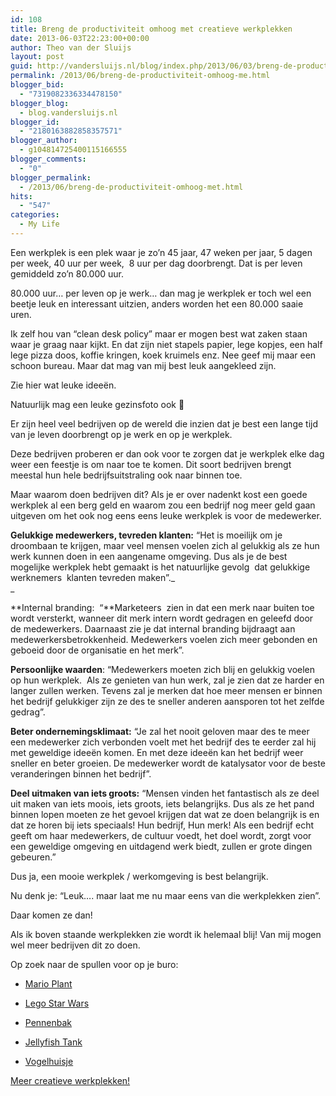 ```yaml
---
id: 108
title: Breng de productiviteit omhoog met creatieve werkplekken
date: 2013-06-03T22:23:00+00:00
author: Theo van der Sluijs
layout: post
guid: http://vandersluijs.nl/blog/index.php/2013/06/03/breng-de-productiviteit-omhoog-me/
permalink: /2013/06/breng-de-productiviteit-omhoog-me.html
blogger_bid:
  - "7319082336334478150"
blogger_blog:
  - blog.vandersluijs.nl
blogger_id:
  - "2180163882858357571"
blogger_author:
  - g104814725400115166555
blogger_comments:
  - "0"
blogger_permalink:
  - /2013/06/breng-de-productiviteit-omhoog-met.html
hits:
  - "547"
categories:
  - My Life
---
```

Een werkplek is een plek waar je zo&#8217;n 45 jaar, 47 weken per jaar, 5 dagen per week, 40 uur per week,  8 uur per dag doorbrengt. Dat is per leven gemiddeld zo&#8217;n 80.000 uur.

80.000 uur&#8230; per leven op je werk&#8230; dan mag je werkplek er toch wel een beetje leuk en interessant uitzien, anders worden het een 80.000 saaie uren. <!--more-->

Ik zelf hou van &#8220;clean desk policy&#8221; maar er mogen best wat zaken staan waar je graag naar kijkt. En dat zijn niet stapels papier, lege kopjes, een half lege pizza doos, koffie kringen, koek kruimels enz. Nee geef mij maar een schoon bureau. Maar dat mag van mij best leuk aangekleed zijn.

Zie hier wat leuke ideeën.

Natuurlijk mag een leuke gezinsfoto ook 🙂

Er zijn heel veel bedrijven op de wereld die inzien dat je best een lange tijd van je leven doorbrengt op je werk en op je werkplek.

Deze bedrijven proberen er dan ook voor te zorgen dat je werkplek elke dag weer een feestje is om naar toe te komen. Dit soort bedrijven brengt meestal hun hele bedrijfsuitstraling ook naar binnen toe.

Maar waarom doen bedrijven dit? Als je er over nadenkt kost een goede werkplek al een berg geld en waarom zou een bedrijf nog meer geld gaan uitgeven om het ook nog eens eens leuke werkplek is voor de medewerker.

**Gelukkige medewerkers, tevreden klanten:** &#8220;Het is moeilijk om je droombaan te krijgen, maar veel mensen voelen zich al gelukkig als ze hun werk kunnen doen in een aangename omgeving. Dus als je de best mogelijke werkplek hebt gemaakt is het natuurlijke gevolg  dat gelukkige werknemers  klanten tevreden maken&#8221;._  
_ 

**Internal branding:  &#8220;**Marketeers  zien in dat een merk naar buiten toe wordt versterkt, wanneer dit merk intern wordt gedragen en geleefd door de medewerkers. Daarnaast zie je dat internal branding bijdraagt aan medewerkersbetrokkenheid. Medewerkers voelen zich meer gebonden en geboeid door de organisatie en het merk&#8221;.

**Persoonlijke waarden**: &#8220;Medewerkers moeten zich blij en gelukkig voelen op hun werkplek.  Als ze genieten van hun werk, zal je zien dat ze harder en langer zullen werken. Tevens zal je merken dat hoe meer mensen er binnen het bedrijf gelukkiger zijn ze des te sneller anderen aansporen tot het zelfde gedrag&#8221;.

**Beter ondernemingsklimaat:** &#8220;Je zal het nooit geloven maar des te meer een medewerker zich verbonden voelt met het bedrijf des te eerder zal hij met geweldige ideeën komen. En met deze ideeën kan het bedrijf weer sneller en beter groeien. De medewerker wordt de katalysator voor de beste veranderingen binnen het bedrijf&#8221;.

**Deel uitmaken van iets groots:** &#8220;Mensen vinden het fantastisch als ze deel uit maken van iets moois, iets groots, iets belangrijks. Dus als ze het pand binnen lopen moeten ze het gevoel krijgen dat wat ze doen belangrijk is en dat ze horen bij iets speciaals! Hun bedrijf, Hun merk! Als een bedrijf echt geeft om haar medewerkers, de cultuur voedt, het doel wordt, zorgt voor een geweldige omgeving en uitdagend werk biedt, zullen er grote dingen gebeuren.&#8221;

Dus ja, een mooie werkplek / werkomgeving is best belangrijk.

Nu denk je: &#8220;Leuk&#8230;. maar laat me nu maar eens van die werkplekken zien&#8221;.

Daar komen ze dan!

Als ik boven staande werkplekken zie wordt ik helemaal blij! Van mij mogen wel meer bedrijven dit zo doen.

Op zoek naar de spullen voor op je buro:

</p> 

  * <a href="http://www.etsy.com/listing/114891359/super-mario-inspired-big-potted-piranha?ref=sr_gallery_11&ga_search_query=mario+plant&ga_view_type=gallery&ga_ship_to=NL&ga_search_type=all&ga_facet=mario+plant" target="_blank">Mario Plant</a>


  * <a href="http://www.play.com/Toys/Toys/4-/33547074/-/Product.html" target="_blank">Lego Star Wars</a>


  * <a href="http://www.thinkgeek.com/product/11f1/" target="_blank">Pennenbak</a>


  * <a href="http://www.megagadgets.nl/jellyfish-tank.html" target="_blank">Jellyfish Tank</a>


  * <a href="http://www.gadgethouse.nl/spinning-hat-vogelhuisje-radio-fm-mp3-p82017.html" target="_blank">Vogelhuisje</a>
</ul> 

[Meer creatieve werkplekken!](http://officesnapshots.com/)